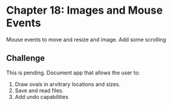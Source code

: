 # Chapter 18: Images and Mouse Events

Mouse events to move and resize and image. Add some scrolling

## Challenge

This is pending.
Document app that allows the user to:

1. Draw ovals in arvitrary locations and sizes.
2. Save and read files.
3. Add undo capabilities


